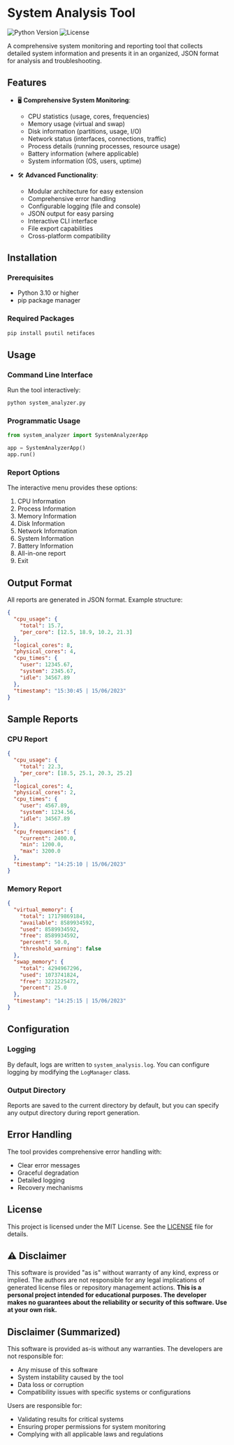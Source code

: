 # System Analysis Tool

![Python Version](https://img.shields.io/badge/python-3.10%2B-blue)
![License](https://img.shields.io/badge/license-MIT-green)

A comprehensive system monitoring and reporting tool that collects detailed system information and presents it in an organized, JSON format for analysis and troubleshooting.

## Features

- 🖥️ **Comprehensive System Monitoring**:
  - CPU statistics (usage, cores, frequencies)
  - Memory usage (virtual and swap)
  - Disk information (partitions, usage, I/O)
  - Network status (interfaces, connections, traffic)
  - Process details (running processes, resource usage)
  - Battery information (where applicable)
  - System information (OS, users, uptime)

- 🛠️ **Advanced Functionality**:
  - Modular architecture for easy extension
  - Comprehensive error handling
  - Configurable logging (file and console)
  - JSON output for easy parsing
  - Interactive CLI interface
  - File export capabilities
  - Cross-platform compatibility

## Installation

### Prerequisites
- Python 3.10 or higher
- pip package manager

### Required Packages
```bash
pip install psutil netifaces
```

## Usage

### Command Line Interface
Run the tool interactively:
```bash
python system_analyzer.py
```

### Programmatic Usage
```python
from system_analyzer import SystemAnalyzerApp

app = SystemAnalyzerApp()
app.run()
```

### Report Options
The interactive menu provides these options:
1. CPU Information
2. Process Information
3. Memory Information
4. Disk Information
5. Network Information
6. System Information
7. Battery Information
8. All-in-one report
9. Exit

## Output Format

All reports are generated in JSON format. Example structure:

```json
{
  "cpu_usage": {
    "total": 15.7,
    "per_core": [12.5, 18.9, 10.2, 21.3]
  },
  "logical_cores": 8,
  "physical_cores": 4,
  "cpu_times": {
    "user": 12345.67,
    "system": 2345.67,
    "idle": 34567.89
  },
  "timestamp": "15:30:45 | 15/06/2023"
}
```

## Sample Reports

### CPU Report
```json
{
  "cpu_usage": {
    "total": 22.3,
    "per_core": [18.5, 25.1, 20.3, 25.2]
  },
  "logical_cores": 4,
  "physical_cores": 2,
  "cpu_times": {
    "user": 4567.89,
    "system": 1234.56,
    "idle": 34567.89
  },
  "cpu_frequencies": {
    "current": 2400.0,
    "min": 1200.0,
    "max": 3200.0
  },
  "timestamp": "14:25:10 | 15/06/2023"
}
```

### Memory Report
```json
{
  "virtual_memory": {
    "total": 17179869184,
    "available": 8589934592,
    "used": 8589934592,
    "free": 8589934592,
    "percent": 50.0,
    "threshold_warning": false
  },
  "swap_memory": {
    "total": 4294967296,
    "used": 1073741824,
    "free": 3221225472,
    "percent": 25.0
  },
  "timestamp": "14:25:15 | 15/06/2023"
}
```

## Configuration

### Logging
By default, logs are written to `system_analysis.log`. You can configure logging by modifying the `LogManager` class.

### Output Directory
Reports are saved to the current directory by default, but you can specify any output directory during report generation.

## Error Handling

The tool provides comprehensive error handling with:
- Clear error messages
- Graceful degradation
- Detailed logging
- Recovery mechanisms

## License

This project is licensed under the MIT License. See the [LICENSE](../LICENSE) file for details.

## ⚠️ Disclaimer

This software is provided "as is" without warranty of any kind, express or implied. The authors are not responsible for any legal implications of generated license files or repository management actions.  **This is a personal project intended for educational purposes. The developer makes no guarantees about the reliability or security of this software. Use at your own risk.**

## Disclaimer (Summarized)

This software is provided as-is without any warranties. The developers are not responsible for:
- Any misuse of this software
- System instability caused by the tool
- Data loss or corruption
- Compatibility issues with specific systems or configurations

Users are responsible for:
- Validating results for critical systems
- Ensuring proper permissions for system monitoring
- Complying with all applicable laws and regulations
